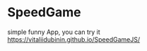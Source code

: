 # SpeedGame

simple funny App, you can try it https://vitaliidubinin.github.io/SpeedGameJS/

#####

#####

####
